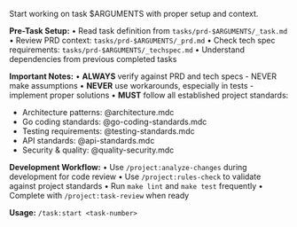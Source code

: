 Start working on task $ARGUMENTS with proper setup and context.

**Pre-Task Setup:**
• Read task definition from `tasks/prd-$ARGUMENTS/_task.md`
• Review PRD context: `tasks/prd-$ARGUMENTS/_prd.md`
• Check tech spec requirements: `tasks/prd-$ARGUMENTS/_techspec.md`
• Understand dependencies from previous completed tasks

**Important Notes:**
• **ALWAYS** verify against PRD and tech specs - NEVER make assumptions
• **NEVER** use workarounds, especially in tests - implement proper solutions
• **MUST** follow all established project standards:

- Architecture patterns: @architecture.mdc
- Go coding standards: @go-coding-standards.mdc
- Testing requirements: @testing-standards.mdc
- API standards: @api-standards.mdc
- Security & quality: @quality-security.mdc

**Development Workflow:**
• Use `/project:analyze-changes` during development for code review
• Use `/project:rules-check` to validate against project standards
• Run `make lint` and `make test` frequently
• Complete with `/project:task-review` when ready

**Usage:** `/task:start <task-number>`
